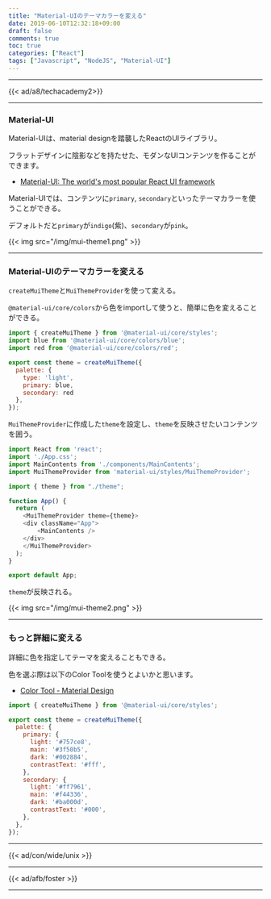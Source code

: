 ```yaml
---
title: "Material-UIのテーマカラーを変える"
date: 2019-06-10T12:32:18+09:00
draft: false
comments: true
toc: true
categories: ["React"]
tags: ["Javascript", "NodeJS", "Material-UI"]
---
```


<!--more-->

---

{{< ad/a8/techacademy2>}}

---

### Material-UI

Material-UIは、material designを踏襲したReactのUIライブラリ。

フラットデザインに陰影などを持たせた、モダンなUIコンテンツを作ることができます。

- [Material-UI: The world's most popular React UI framework](https://material-ui.com/)

Material-UIでは、コンテンツに`primary`, `secondary`といったテーマカラーを使うことができる。

デフォルトだと`primary`が`indigo`(紫)、`secondary`が`pink`。

{{< img src="/img/mui-theme1.png" >}}

---

### Material-UIのテーマカラーを変える

`createMuiTheme`と`MuiThemeProvider`を使って変える。

`@material-ui/core/colors`から色をimportして使うと、簡単に色を変えることができる。

```js
import { createMuiTheme } from '@material-ui/core/styles';
import blue from '@material-ui/core/colors/blue';
import red from '@material-ui/core/colors/red';

export const theme = createMuiTheme({
  palette: {
    type: 'light',
    primary: blue,
    secondary: red
  },
});
```

`MuiThemeProvider`に作成した`theme`を設定し、`theme`を反映させたいコンテンツを囲う。

```js
import React from 'react';
import './App.css';
import MainContents from './components/MainContents';
import MuiThemeProvider from 'material-ui/styles/MuiThemeProvider';

import { theme } from "./theme";

function App() {
  return (
    <MuiThemeProvider theme={theme}>
    <div className="App">
        <MainContents />
    </div>
    </MuiThemeProvider>
  );
}

export default App;
```

`theme`が反映される。

{{< img src="/img/mui-theme2.png" >}}

---

### もっと詳細に変える

詳細に色を指定してテーマを変えることもできる。

色を選ぶ際は以下のColor Toolを使うとよいかと思います。

- [Color Tool - Material Design](https://material.io/tools/color/)

```js
import { createMuiTheme } from '@material-ui/core/styles';

export const theme = createMuiTheme({
  palette: {
    primary: {
      light: '#757ce8',
      main: '#3f50b5',
      dark: '#002884',
      contrastText: '#fff',
    },
    secondary: {
      light: '#ff7961',
      main: '#f44336',
      dark: '#ba000d',
      contrastText: '#000',
    },
  },
});
```

---

{{< ad/con/wide/unix >}}

---

{{< ad/afb/foster >}}

---
